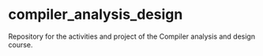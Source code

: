 # compiler_analysis_design
Repository for the activities and project of the Compiler analysis and design course.
